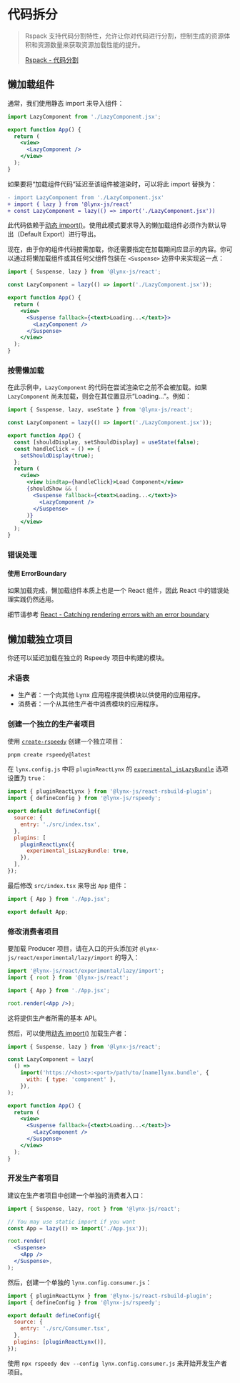 # 代码拆分

> Rspack 支持代码分割特性，允许让你对代码进行分割，控制生成的资源体积和资源数量来获取资源加载性能的提升。
>
> [Rspack - 代码分割](https://rspack.dev/zh/guide/optimization/code-splitting)

## 懒加载组件

通常，我们使用静态 import 来导入组件：

<!-- eslint-disable import/no-unresolved -->

```jsx
import LazyComponent from './LazyComponent.jsx';

export function App() {
  return (
    <view>
      <LazyComponent />
    </view>
  );
}
```

如果要将“加载组件代码”延迟至该组件被渲染时，可以将此 import 替换为：

<!-- eslint-disable import/no-unresolved -->

```diff
- import LazyComponent from './LazyComponent.jsx'
+ import { lazy } from '@lynx-js/react'
+ const LazyComponent = lazy(() => import('./LazyComponent.jsx'))
```

此代码依赖于[动态 import()](https://developer.mozilla.org/en-US/docs/Web/JavaScript/Reference/Operators/import)。使用此模式要求导入的懒加载组件必须作为默认导出（Default Export）进行导出。

现在，由于你的组件代码按需加载，你还需要指定在加载期间应显示的内容。你可以通过将懒加载组件或其任何父组件包装在 `<Suspense>` 边界中来实现这一点：

<!-- eslint-disable import/no-unresolved -->

```jsx title="src/App.tsx"
import { Suspense, lazy } from '@lynx-js/react';

const LazyComponent = lazy(() => import('./LazyComponent.jsx'));

export function App() {
  return (
    <view>
      <Suspense fallback={<text>Loading...</text>}>
        <LazyComponent />
      </Suspense>
    </view>
  );
}
```

### 按需懒加载

在此示例中，`LazyComponent` 的代码在尝试渲染它之前不会被加载。如果 `LazyComponent` 尚未加载，则会在其位置显示“Loading...”。例如：

<!-- eslint-disable import/no-unresolved -->

```jsx title="src/App.tsx"
import { Suspense, lazy, useState } from '@lynx-js/react';

const LazyComponent = lazy(() => import('./LazyComponent.jsx'));

export function App() {
  const [shouldDisplay, setShouldDisplay] = useState(false);
  const handleClick = () => {
    setShouldDisplay(true);
  };
  return (
    <view>
      <view bindtap={handleClick}>Load Component</view>
      {shouldShow && (
        <Suspense fallback={<text>Loading...</text>}>
          <LazyComponent />
        </Suspense>
      )}
    </view>
  );
}
```

### 错误处理

#### 使用 ErrorBoundary

如果加载完成，懒加载组件本质上也是一个 React 组件，因此 React 中的错误处理实践仍然适用。

细节请参考 [React - Catching rendering errors with an error boundary](https://react.dev/reference/react/Component#catching-rendering-errors-with-an-error-boundary)

## 懒加载独立项目

你还可以延迟加载在独立的 Rspeedy 项目中构建的模块。

### 术语表

- 生产者：一个向其他 Lynx 应用程序提供模块以供使用的应用程序。
- 消费者：一个从其他生产者中消费模块的应用程序。

### 创建一个独立的生产者项目

使用 [`create-rspeedy`](https://npmjs.com/create-rspeedy) 创建一个独立项目：

```bash
pnpm create rspeedy@latest
```

在 `lynx.config.js` 中将 `pluginReactLynx` 的 [`experimental_isLazyBundle`] 选项设置为 `true`：

```js
import { pluginReactLynx } from '@lynx-js/react-rsbuild-plugin';
import { defineConfig } from '@lynx-js/rspeedy';

export default defineConfig({
  source: {
    entry: './src/index.tsx',
  },
  plugins: [
    pluginReactLynx({
      experimental_isLazyBundle: true,
    }),
  ],
});
```

最后修改 `src/index.tsx` 来导出 `App` 组件：

<!-- eslint-disable-next-line import/no-unresolved -->

```js title="src/index.tsx"
import { App } from './App.jsx';

export default App;
```

### 修改消费者项目

要加载 Producer 项目，请在入口的开头添加对 `@lynx-js/react/experimental/lazy/import` 的导入：

<!-- eslint-disable import/no-unresolved -->

```jsx title="src/index.tsx"
import '@lynx-js/react/experimental/lazy/import';
import { root } from '@lynx-js/react';

import { App } from './App.jsx';

root.render(<App />);
```

这将提供生产者所需的基本 API。

然后，可以使用[动态 import()](https://developer.mozilla.org/en-US/docs/Web/JavaScript/Reference/Operators/import) 加载生产者：

<!-- eslint-disable import/no-unresolved -->

```jsx title="src/App.tsx"
import { Suspense, lazy } from '@lynx-js/react';

const LazyComponent = lazy(
  () =>
    import('https://<host>:<port>/path/to/[name]lynx.bundle', {
      with: { type: 'component' },
    }),
);

export function App() {
  return (
    <view>
      <Suspense fallback={<text>Loading...</text>}>
        <LazyComponent />
      </Suspense>
    </view>
  );
}
```

### 开发生产者项目

建议在生产者项目中创建一个单独的消费者入口：

<!-- eslint-disable import/no-unresolved -->

```jsx title="src/Consumer.tsx"
import { Suspense, lazy, root } from '@lynx-js/react';

// You may use static import if you want
const App = lazy(() => import('./App.jsx'));

root.render(
  <Suspense>
    <App />
  </Suspense>,
);
```

然后，创建一个单独的 `lynx.config.consumer.js`：

```js title="lynx.config.consumer.js"
import { pluginReactLynx } from '@lynx-js/react-rsbuild-plugin';
import { defineConfig } from '@lynx-js/rspeedy';

export default defineConfig({
  source: {
    entry: './src/Consumer.tsx',
  },
  plugins: [pluginReactLynx()],
});
```

使用 `npx rspeedy dev --config lynx.config.consumer.js` 来开始开发生产者项目。

[`experimental_isLazyBundle`]: ../../api/react-rsbuild-plugin.pluginreactlynxoptions.experimental_islazybundle
